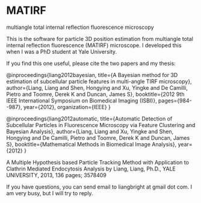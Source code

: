 # MATIRF
multiangle total internal reflection fluorescence microscopy

This is the software for particle 3D position estimation from multiangle total internal reflection fluorescence (MATIRF) microscope.
I developed this when I was a PhD student at Yale University.

If you find this one useful, please cite the two papers and my thesis:

@inproceedings{liang2012bayesian,
  title={A Bayesian method for 3D estimation of subcellular particle features in multi-angle TIRF microscopy},
  author={Liang, Liang and Shen, Hongying and Xu, Yingke and De Camilli, Pietro and Toomre, Derek K and Duncan, James S},
  booktitle={2012 9th IEEE International Symposium on Biomedical Imaging (ISBI)},
  pages={984--987},
  year={2012},
  organization={IEEE}
}

@inproceedings{liang2012automatic,
  title={Automatic Detection of Subcellular Particles in Fluorescence Microscopy via Feature Clustering and Bayesian Analysis},
  author={Liang, Liang and Xu, Yingke and Shen, Hongying and De Camilli, Pietro and Toomre, Derek K and Duncan, James S},
  booktitle={Mathematical Methods in Biomedical Image Analysis},
  year={2012}
}

A Multiple Hypothesis based Particle Tracking Method with Application to Clathrin Mediated Endocytosis Analysis
by Liang, Liang, Ph.D., YALE UNIVERSITY, 2013, 136 pages; 3578409

If you have questions, you can send email to liangbright at gmail dot com. I am very busy, but I will try to reply.
